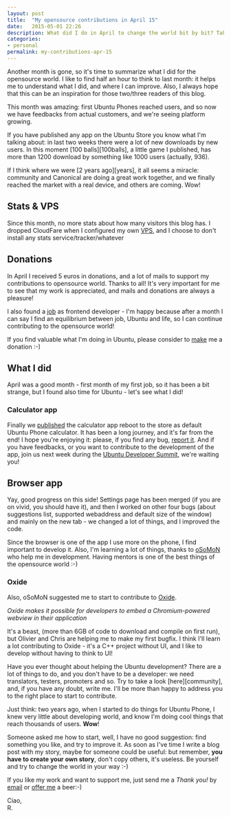```yaml
---
layout: post
title:  "My opensource contributions in April 15"
date:   2015-05-01 22:26
description: What did I do in April to change the world bit by bit? Take a look!
categories:
- personal
permalink: my-contributions-apr-15
---
```


Another month is gone, so it's time to summarize what I did for the opensource
world. I like to find half an hour to think to last month: it helps me to
understand what I did, and where I can improve. Also, I always hope that this
can be an inspiration for those two/three readers of this blog.

This month was amazing: first Ubuntu Phones reached users, and so now we have
feedbacks from actual customers, and we're seeing platform growing.

If you have published any app on the Ubuntu Store you know what I'm talking
about: in last two weeks there were a lot of new downloads by new users. In this
moment [100 balls][100balls], a little game I published, has more than 1200
download by something like 1000 users (actually, 936).

If I think where we were [2 years ago][years], it all seems a miracle: community
and Canonical are doing a great work together, and we finally reached the market
with a real device, and others are coming. Wow!

## Stats & VPS

Since this month, no more stats about how many visitors this blog has. I dropped
CloudFare when I configured my own [VPS][vps], and I choose to don't install any
stats service/tracker/whatever

## Donations

In April I received 5 euros in donations, and a lot of mails to support my
contributions to opensource world. Thanks to all! It's very important for me to
see that my work is appreciated, and mails and donations are always a pleasure!

I also found a [job][job] as frontend developer - I'm happy because after a
month I can say I find an equilibrium between job, Ubuntu and life, so I can
continue contributing to the opensource world!

If you find valuable what I'm doing in Ubuntu, please consider to
[make][donation] me a donation :-)

## What I did

April was a good month - first month of my first job, so it has been a bit
strange, but I found also time for Ubuntu - let's see what I did!

### Calculator app

Finally we [published][calc] the calculator app reboot to the store as default
Ubuntu Phone calculator. It has been a long journey, and it's far from the end!
I hope you're enjoying it: please, if you find any bug, [report it][lp]. And if
you have feedbacks, or you want to contribute to the development of the app,
join us next week during the [Ubuntu Developer Summit][uds], we're waiting you!

## Browser app

Yay, good progress on this side! Settings page has been merged (if you are on
vivid, you should have it), and then I worked on other four bugs (about
suggestions list, supported webaddress and default size of the window) and
mainly on the new tab - we changed a lot of things, and I improved the code.

Since the browser is one of the app I use more on the phone, I find important to
develop it. Also, I'm learning a lot of things, thanks to [oSoMoN][osomon] who
help me in development. Having mentors is one of the best things of the
opensource world :-)

### Oxide

Also, oSoMoN suggested me to start to contribute to [Oxide][oxide].

_Oxide makes it possible for developers to embed a Chromium-powered webview in
their application_

It's a beast, (more than 6GB of code to download and compile on first run), but
Olivier and Chris are helping me to make my first bugfix. I think I'll learn a
lot contributing to Oxide - it's a C++ project without UI, and I like to develop
without having to think to UI!

Have you ever thought about helping the Ubuntu development? There are a lot of
things to do, and you don't have to be a developer: we need translators,
testers, promoters and so. Try to take a look [here][community], and, if you
have any doubt, write me. I'll be more than happy to address you to the right
place to start to contribute.

Just think: two years ago, when I started to do things for Ubuntu Phone, I knew
very little about developing world, and know I'm doing cool things that reach
thousands of users. **Wow**!

Someone asked me how to start, well, I have no good suggestion: find something
you like, and try to improve it. As soon as I've time I write a blog post with
my story, maybe for someone could be useful: but remember, **you have to create
your own story**, don't copy others, it's useless. Be yourself and try to change
the world in your way :-)

If you like my work and want to support me, just send me a *Thank you!* by
[email](mailto:riccardo@rpadovani.com) or [offer me][donation] a beer:-)

Ciao,<br/>
R.

[donation]: http://rpadovani.com/donations/
[vps]: http://rpadovani.com/my-vps-configuration/
[job]: http://rpadovani.com/my-first-job/
[calc]: http://rpadovani.com/calculator-here-we-are/
[lp]: https://bugs.launchpad.net/ubuntu-calculator-app/+filebug
[uds]: http://summit.ubuntu.com/uos-1505/meeting/22416/calculator-planning/
[osomon]: https://plus.google.com/100486649727917304321/posts
[oxide]: https://code.launchpad.net/oxide
